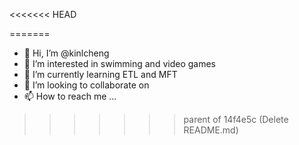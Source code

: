<<<<<<< HEAD

=======
- 👋 Hi, I’m @kinlcheng
- 👀 I’m interested in swimming and video games
- 🌱 I’m currently learning ETL and MFT
- 💞️ I’m looking to collaborate on 
- 📫 How to reach me ...

<!---
kinlcheng/kinlcheng is a ✨ special ✨ repository because its `README.md` (this file) appears on your GitHub profile.
You can click the Preview link to take a look at your changes.
--->
>>>>>>> parent of 14f4e5c (Delete README.md)
